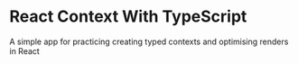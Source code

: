 # React Context With TypeScript

A simple app for practicing creating typed contexts and optimising renders in React
